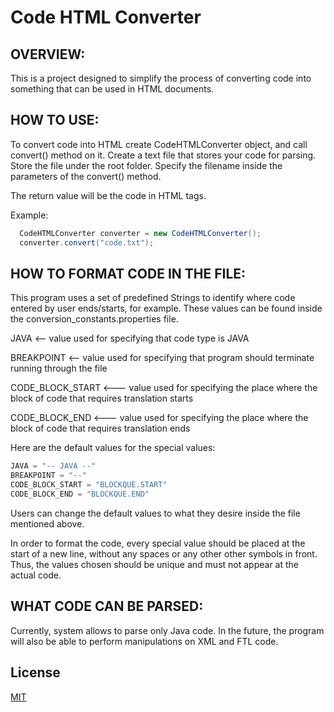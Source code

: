 # Code HTML Converter

## OVERVIEW:

This is a project designed to simplify the process of converting code into something that can be used in HTML documents.


## HOW TO USE:

To convert code into HTML create CodeHTMLConverter object, and call convert() method on it.
Create a text file that stores your code for parsing. Store the file under the root folder.
Specify the filename inside the parameters of the convert() method.

The return value will be the code in HTML tags.

Example:

 ```java
   CodeHTMLConverter converter = new CodeHTMLConverter();
   converter.convert("code.txt");
  ```

## HOW TO FORMAT CODE IN THE FILE:

This program uses a set of predefined Strings to identify where code entered by user ends/starts, for example.
These values can be found inside the conversion_constants.properties file.

 JAVA <-- value used for specifying that code type is JAVA
 
 BREAKPOINT <-- value used for specifying that program should terminate running through the file
 
 CODE_BLOCK_START <--- value used for specifying the place where the block of code that requires translation starts
 
 CODE_BLOCK_END <--- value used for specifying the place where the block of code that requires translation ends
 
 Here are the default values for the special values:
 ```java
JAVA = "-- JAVA --"
BREAKPOINT = "--"
CODE_BLOCK_START = "BLOCKQUE.START"
CODE_BLOCK_END = "BLOCKQUE.END"
 ```


Users can change the default values to what they desire inside the file mentioned above.

In order to format the code, every special value should be placed at the start of a new line, without any spaces or any other other symbols in front.
Thus, the values chosen should be unique and must not appear at the actual code.



## WHAT CODE CAN BE PARSED:

Currently, system allows to parse only Java code.
In the future, the program will also be able to perform manipulations on XML and FTL code.


## License

[MIT](https://choosealicense.com/licenses/mit/)

